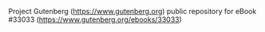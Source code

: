 Project Gutenberg (https://www.gutenberg.org) public repository for eBook #33033 (https://www.gutenberg.org/ebooks/33033)

